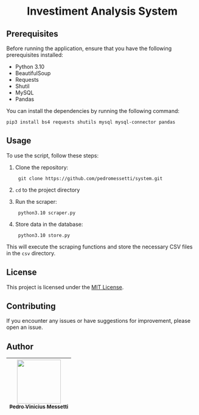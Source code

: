 <h1 align="center">
    Investiment Analysis System
</h1>

## Prerequisites

Before running the application, ensure that you have the following prerequisites installed:

- Python 3.10
- BeautifulSoup
- Requests
- Shutil
- MySQL
- Pandas

You can install the dependencies by running the following command:

    pip3 install bs4 requests shutils mysql mysql-connector pandas

## Usage

To use the script, follow these steps:

1. Clone the repository:

        git clone https://github.com/pedromessetti/system.git

2. `cd` to the project directory

3. Run the scraper:

        python3.10 scraper.py

4. Store data in the database:

        python3.10 store.py

This will execute the scraping functions and store the necessary CSV files in the `csv` directory.

## License

This project is licensed under the [MIT License](LICENSE).

## Contributing

If you encounter any issues or have suggestions for improvement, please open an issue.

## Author
| [<img src="https://avatars.githubusercontent.com/u/105685220?v=4" width=115><br><sub>Pedro Vinicius Messetti</sub>](https://github.com/pedromessetti) |
|:---------------------------------------------------------------------------------------------------------------------------------------------------: |